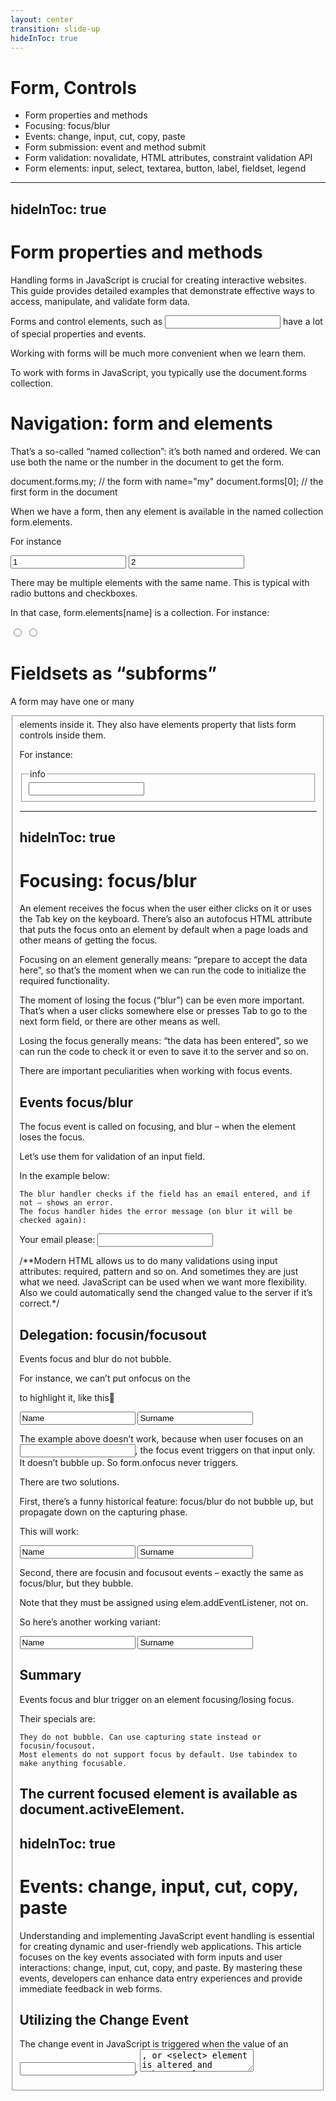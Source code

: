 ```yaml
---
layout: center
transition: slide-up
hideInToc: true
---
```


# Form, Controls
<div mt-2 />

- Form properties and methods
- Focusing: focus/blur
- Events: change, input, cut, copy, paste
- Form submission: event and method submit
- Form validation: novalidate, HTML attributes, constraint validation API
- Form elements: input, select, textarea, button, label, fieldset, legend





---
hideInToc: true
---

# Form properties and methods

Handling forms in JavaScript is crucial for creating interactive websites. This guide provides detailed examples that demonstrate effective ways to access, manipulate, and validate form data.

Forms and control elements, such as <input> have a lot of special properties and events.

Working with forms will be much more convenient when we learn them.

To work with forms in JavaScript, you typically use the document.forms collection. 

# Navigation: form and elements

That’s a so-called “named collection”: it’s both named and ordered. We can use both the name or the number in the document to get the form.

document.forms.my; // the form with name="my"
document.forms[0]; // the first form in the document

When we have a form, then any element is available in the named collection form.elements.

For instance

<form name="my">
  <input name="one" value="1">
  <input name="two" value="2">
</form>

<script>
  // get the form
  let form = document.forms.my; // <form name="my"> element

  // get the element
  let elem = form.elements.one; // <input name="one"> element

  alert(elem.value); // 1
</script>

There may be multiple elements with the same name. This is typical with radio buttons and checkboxes.

In that case, form.elements[name] is a collection. For instance:

<form>
  <input type="radio" name="age" value="10">
  <input type="radio" name="age" value="20">
</form>

<script>
let form = document.forms[0];

let ageElems = form.elements.age;

alert(ageElems[0]); // [object HTMLInputElement]
</script>

# Fieldsets as “subforms”

A form may have one or many <fieldset> elements inside it. They also have elements property that lists form controls inside them.

For instance:

<body>
  <form id="form">
    <fieldset name="userFields">
      <legend>info</legend>
      <input name="login" type="text">
    </fieldset>
  </form>

  <script>
    alert(form.elements.login); // <input name="login">

    let fieldset = form.elements.userFields;
    alert(fieldset); // HTMLFieldSetElement

    // we can get the input by name both from the form and from the fieldset
    alert(fieldset.elements.login == form.elements.login); // true
  </script>
</body>


---
hideInToc: true
---

# Focusing: focus/blur

An element receives the focus when the user either clicks on it or uses the Tab key on the keyboard. There’s also an autofocus HTML attribute that puts the focus onto an element by default when a page loads and other means of getting the focus.

Focusing on an element generally means: “prepare to accept the data here”, so that’s the moment when we can run the code to initialize the required functionality.

The moment of losing the focus (“blur”) can be even more important. That’s when a user clicks somewhere else or presses Tab to go to the next form field, or there are other means as well.

Losing the focus generally means: “the data has been entered”, so we can run the code to check it or even to save it to the server and so on.

There are important peculiarities when working with focus events.

## Events focus/blur

The focus event is called on focusing, and blur – when the element loses the focus.

Let’s use them for validation of an input field.

In the example below:

    The blur handler checks if the field has an email entered, and if not – shows an error.
    The focus handler hides the error message (on blur it will be checked again):

<style>
  .invalid { border-color: red; }
  #error { color: red }
</style>

Your email please: <input type="email" id="input">

<div id="error"></div>

<script>
input.onblur = function() {
  if (!input.value.includes('@')) { // not email
    input.classList.add('invalid');
    error.innerHTML = 'Please enter a correct email.'
  }
};

input.onfocus = function() {
  if (this.classList.contains('invalid')) {
    // remove the "error" indication, because the user wants to re-enter something
    this.classList.remove('invalid');
    error.innerHTML = "";
  }
};
</script>

/**Modern HTML allows us to do many validations using input attributes: required, pattern and so on. And sometimes they are just what we need. JavaScript can be used when we want more flexibility. Also we could automatically send the changed value to the server if it’s correct.*/


## Delegation: focusin/focusout

Events focus and blur do not bubble.

For instance, we can’t put onfocus on the <form> to highlight it, like this🧮 

<!-- on focusing in the form -- add the class -->
<form onfocus="this.className='focused'">
  <input type="text" name="name" value="Name">
  <input type="text" name="surname" value="Surname">
</form>

<style> .focused { outline: 1px solid red; } </style>


The example above doesn’t work, because when user focuses on an <input>, the focus event triggers on that input only. It doesn’t bubble up. So form.onfocus never triggers.

There are two solutions.

First, there’s a funny historical feature: focus/blur do not bubble up, but propagate down on the capturing phase.

This will work:

<form id="form">
  <input type="text" name="name" value="Name">
  <input type="text" name="surname" value="Surname">
</form>

<style> .focused { outline: 1px solid red; } </style>

<script>
  // put the handler on capturing phase (last argument true)
  form.addEventListener("focus", () => form.classList.add('focused'), true);
  form.addEventListener("blur", () => form.classList.remove('focused'), true);
</script>

Second, there are focusin and focusout events – exactly the same as focus/blur, but they bubble.

Note that they must be assigned using elem.addEventListener, not on<event>.

So here’s another working variant:<form id="form">
  <input type="text" name="name" value="Name">
  <input type="text" name="surname" value="Surname">
</form>

<style> .focused { outline: 1px solid red; } </style>

<script>
  form.addEventListener("focusin", () => form.classList.add('focused'));
  form.addEventListener("focusout", () => form.classList.remove('focused'));
</script>


## Summary

Events focus and blur trigger on an element focusing/losing focus.

Their specials are:

    They do not bubble. Can use capturing state instead or focusin/focusout.
    Most elements do not support focus by default. Use tabindex to make anything focusable.

The current focused element is available as document.activeElement.
---
hideInToc: true
---

# Events: change, input, cut, copy, paste

Understanding and implementing JavaScript event handling is essential for creating dynamic and user-friendly web applications. This article focuses on the key events associated with form inputs and user interactions: change, input, cut, copy, and paste. By mastering these events, developers can enhance data entry experiences and provide immediate feedback in web forms.

## Utilizing the Change Event

The change event in JavaScript is triggered when the value of an <input>, <textarea>, or <select> element is altered and subsequently loses focus. This event is crucial for performing validation or other actions after user input is finalized.

Example: Monitoring Select Changes

<div>

<pre>

<select id="colorSelector">

  <option value="red">Red</option>

  <option value="blue">Blue</option>

  <option value="green">Green</option>

</select>

<script>

  document.getElementById('colorSelector').addEventListener('change', function(event) {

    alert('You selected ' + event.target.value);

  });

</script>

</pre>

</div>

## Harnessing the Input Event

The input event is triggered every time the value of an element changes, providing real-time feedback. This is particularly useful for validating input as it is entered, such as checking the strength of a password.

## Example: Dynamic Input Validation

<div>

<pre>

<input type="password" id="passwordInput" placeholder="Enter your password">

<div id="passwordStrength"></div>

<script>

  document.getElementById('passwordInput').addEventListener('input', function(event) {

    var strength = event.target.value.length;

    var strengthMessage = 'Weak';

    if(strength > 5) strengthMessage = 'Moderate';

    if(strength > 10) strengthMessage = 'Strong';

    document.getElementById('passwordStrength').textContent = 'Strength: ' + strengthMessage;

  });

</script>

</pre>

</div>


## Handling Cut, Copy, and Paste Events

<div>

<pre>

<input type="text" id="copyInput" value="Copy this text">

<button onclick="document.getElementById('copyInput').select(); document.execCommand('copy'); alert('Text copied!');">Copy</button>

<script>

  document.getElementById('copyInput').addEventListener('paste', function(event) {

    alert('Pasted content: ' + event.clipboardData.getData('text'));

  });

</script>

</pre>

</div>

Conclusion

Implementing JavaScript events like change, input, cut, copy, and paste not only enhances the interactivity of web pages but also provides the users with immediate feedback and a more engaging experience. This guide offers practical examples and insights into effectively using these JavaScript events to improve your web applications' usability and responsiveness.